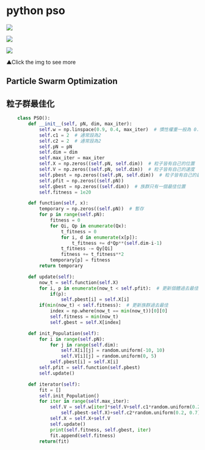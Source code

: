 # python pso 
![](https://img.shields.io/github/repo-size/juirmin/PSO)

![](https://img.shields.io/badge/Medium-Juirmin-black)

[![](https://avatars.githubusercontent.com/u/923954?s=200&v=4)](https://medium.com/@kmes990402081/python-%E5%AF%A6%E4%BD%9C-particle-swarm-optimization-pso-%E7%B2%92%E5%AD%90%E7%BE%A4%E6%9C%80%E4%BD%B3%E5%8C%96-ba173ed936ca "Python 實作 Particle Swarm Optimization,PSO(粒子群最佳化)")

▲Click the img to see more
## Particle Swarm Optimization
## 粒子群最佳化

```python
	class PSO():
		def __init__(self, pN, dim, max_iter):
			self.w = np.linspace(0.9, 0.4, max_iter)  # 慣性權重一般為 0.9~0.4 遞減
			self.c1 = 2  # 通常設為2
			self.c2 = 2  # 通常設為2
			self.pN = pN
			self.dim = dim
			self.max_iter = max_iter
			self.X = np.zeros((self.pN, self.dim))  # 粒子皆有自己的位置
			self.V = np.zeros((self.pN, self.dim))  # 粒子皆有自己的速度
			self.pbest = np.zeros((self.pN, self.dim))  # 粒子皆有自己的最佳位置
			self.pfit = np.zeros((self.pN))
			self.gbest = np.zeros((self.dim))  # 族群只有一個最佳位置
			self.fitness = 1e20

		def function(self, x):
			temporary = np.zeros((self.pN))  # 暫存
			for p in range(self.pN):
				fitness = 0
				for Qi, Qp in enumerate(Qx):
					t_fitness = 0
					for i, d in enumerate(x[p]):
						t_fitness += d*Qp**(self.dim-i-1)
					t_fitness -= Qy[Qi]
					fitness += t_fitness**2
				temporary[p] = fitness
			return temporary

		def update(self):
			now_t = self.function(self.X)
			for i, p in enumerate(now_t < self.pfit):  # 更新個體過去最佳
				if(p):
					self.pbest[i] = self.X[i]
			if(min(now_t) < self.fitness):  # 更新族群過去最佳
				index = np.where(now_t == min(now_t))[0][0]
				self.fitness = min(now_t)
				self.gbest = self.X[index]

		def init_Population(self):
			for i in range(self.pN):
				for j in range(self.dim):
					self.X[i][j] = random.uniform(-10, 10)
					self.V[i][j] = random.uniform(0, 5)
				self.pbest[i] = self.X[i]
			self.pfit = self.function(self.pbest)
			self.update()

		def iterator(self):
			fit = []
			self.init_Population()
			for iter in range(self.max_iter):
				self.V = self.w[iter]*self.V+self.c1*random.uniform(0.2, 0.7)*(
					self.pbest-self.X)+self.c2*random.uniform(0.2, 0.7)*(self.gbest-self.X)
				self.X = self.X+self.V
				self.update()
				print(self.fitness, self.gbest, iter)
				fit.append(self.fitness)
			return(fit)
 ```
